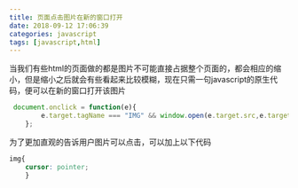 ```yaml
---
title: 页面点击图片在新的窗口打开
date: 2018-09-12 17:06:39
categories: javascript
tags: [javascript,html]
---
```


当我们有些html的页面做的都是图片不可能直接占据整个页面的，都会相应的缩小，但是缩小之后就会有些看起来比较模糊，现在只需一句javascript的原生代码，便可以在新的窗口打开该图片

```javascript
 document.onclick = function(e){
        e.target.tagName === "IMG" && window.open(e.target.src,e.target.src)
    };
```
为了更加直观的告诉用户图片可以点击，可以加上以下代码

```css
img{
    cursor: pointer;
    }
```
